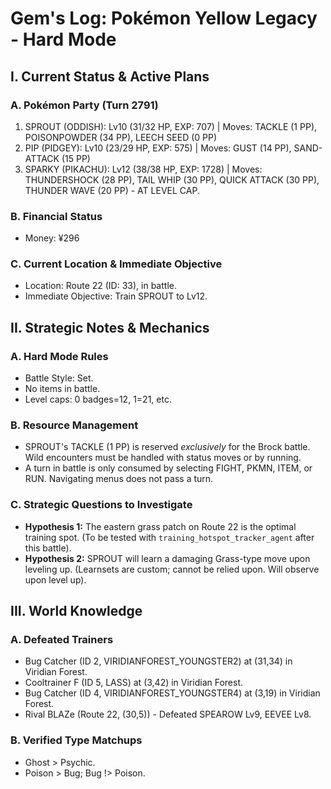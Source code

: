 # Gem's Log: Pokémon Yellow Legacy - Hard Mode

## I. Current Status & Active Plans

### A. Pokémon Party (Turn 2791)
1. SPROUT (ODDISH): Lv10 (31/32 HP, EXP: 707) | Moves: TACKLE (1 PP), POISONPOWDER (34 PP), LEECH SEED (0 PP)
2. PIP (PIDGEY): Lv10 (23/29 HP, EXP: 575) | Moves: GUST (14 PP), SAND-ATTACK (15 PP)
3. SPARKY (PIKACHU): Lv12 (38/38 HP, EXP: 1728) | Moves: THUNDERSHOCK (28 PP), TAIL WHIP (30 PP), QUICK ATTACK (30 PP), THUNDER WAVE (20 PP) - AT LEVEL CAP.

### B. Financial Status
- Money: ¥296

### C. Current Location & Immediate Objective
- Location: Route 22 (ID: 33), in battle.
- Immediate Objective: Train SPROUT to Lv12.

## II. Strategic Notes & Mechanics

### A. Hard Mode Rules
- Battle Style: Set.
- No items in battle.
- Level caps: 0 badges=12, 1=21, etc.

### B. Resource Management
- SPROUT's TACKLE (1 PP) is reserved *exclusively* for the Brock battle. Wild encounters must be handled with status moves or by running.
- A turn in battle is only consumed by selecting FIGHT, PKMN, ITEM, or RUN. Navigating menus does not pass a turn.

### C. Strategic Questions to Investigate
- **Hypothesis 1:** The eastern grass patch on Route 22 is the optimal training spot. (To be tested with `training_hotspot_tracker_agent` after this battle).
- **Hypothesis 2:** SPROUT will learn a damaging Grass-type move upon leveling up. (Learnsets are custom; cannot be relied upon. Will observe upon level up).

## III. World Knowledge

### A. Defeated Trainers
- Bug Catcher (ID 2, VIRIDIANFOREST_YOUNGSTER2) at (31,34) in Viridian Forest.
- Cooltrainer F (ID 5, LASS) at (3,42) in Viridian Forest.
- Bug Catcher (ID 4, VIRIDIANFOREST_YOUNGSTER4) at (3,19) in Viridian Forest.
- Rival BLAZe (Route 22, (30,5)) - Defeated SPEAROW Lv9, EEVEE Lv8.

### B. Verified Type Matchups
- Ghost > Psychic.
- Poison > Bug; Bug !> Poison.